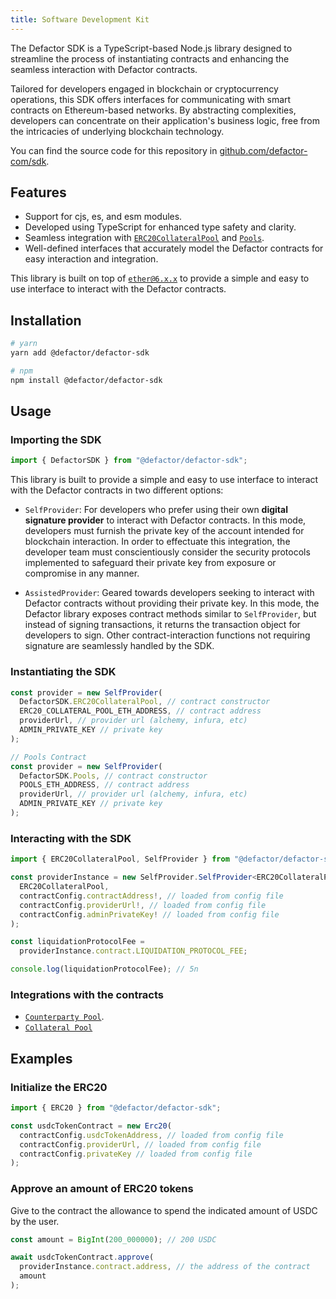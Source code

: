 ```yaml
---
title: Software Development Kit
---
```


The Defactor SDK is a TypeScript-based Node.js library designed to streamline the process of instantiating contracts and enhancing the seamless interaction with Defactor contracts.

Tailored for developers engaged in blockchain or cryptocurrency operations, this SDK offers interfaces for communicating with smart contracts on Ethereum-based networks. By abstracting complexities, developers can concentrate on their application's business logic, free from the intricacies of underlying blockchain technology.

You can find the source code for this repository in [github.com/defactor-com/sdk](https://github.com/defactor-com/sdk/).

## Features

- Support for cjs, es, and esm modules.
- Developed using TypeScript for enhanced type safety and clarity.
- Seamless integration with [`ERC20CollateralPool`](/docs/pools/back-end-api/sdk/collateral-pool) and [`Pools`](/docs/pools/back-end-api/sdk/counterparty-pool).
- Well-defined interfaces that accurately model the Defactor contracts for easy interaction and integration.

This library is built on top of [`ether@6.x.x`](https://docs.ethers.org/v6/api/contract/) to provide a simple and easy to use interface to interact with the Defactor contracts.

## Installation

```bash
# yarn
yarn add @defactor/defactor-sdk

# npm
npm install @defactor/defactor-sdk
```

## Usage

### Importing the SDK

```typescript
import { DefactorSDK } from "@defactor/defactor-sdk";
```

This library is built to provide a simple and easy to use interface to interact with the Defactor contracts in two different options:

- `SelfProvider`: For developers who prefer using their own **digital signature provider** to interact with Defactor contracts. In this mode, developers must furnish the private key of the account intended for blockchain interaction. In order to effectuate this integration, the developer team must conscientiously consider the security protocols implemented to safeguard their private key from exposure or compromise in any manner.

- `AssistedProvider`: Geared towards developers seeking to interact with Defactor contracts without providing their private key. In this mode, the Defactor library exposes contract methods similar to `SelfProvider`, but instead of signing transactions, it returns the transaction object for developers to sign. Other contract-interaction functions not requiring signature are seamlessly handled by the SDK.

### Instantiating the SDK

```typescript
const provider = new SelfProvider(
  DefactorSDK.ERC20CollateralPool, // contract constructor
  ERC20_COLLATERAL_POOL_ETH_ADDRESS, // contract address
  providerUrl, // provider url (alchemy, infura, etc)
  ADMIN_PRIVATE_KEY // private key
);

// Pools Contract
const provider = new SelfProvider(
  DefactorSDK.Pools, // contract constructor
  POOLS_ETH_ADDRESS, // contract address
  providerUrl, // provider url (alchemy, infura, etc)
  ADMIN_PRIVATE_KEY // private key
);
```

### Interacting with the SDK

```typescript
import { ERC20CollateralPool, SelfProvider } from "@defactor/defactor-sdk";

const providerInstance = new SelfProvider.SelfProvider<ERC20CollateralPool>(
  ERC20CollateralPool,
  contractConfig.contractAddress!, // loaded from config file
  contractConfig.providerUrl!, // loaded from config file
  contractConfig.adminPrivateKey! // loaded from config file
);

const liquidationProtocolFee =
  providerInstance.contract.LIQUIDATION_PROTOCOL_FEE;

console.log(liquidationProtocolFee); // 5n
```

### Integrations with the contracts

- [`Counterparty Pool`](/docs/pools/back-end-api/sdk/counterparty-pool).
- [`Collateral Pool`](/docs/pools/back-end-api/sdk/collateral-pool)

## Examples

### Initialize the ERC20

```typescript
import { ERC20 } from "@defactor/defactor-sdk";

const usdcTokenContract = new Erc20(
  contractConfig.usdcTokenAddress, // loaded from config file
  contractConfig.providerUrl, // loaded from config file
  contractConfig.privateKey // loaded from config file
);
```

### Approve an amount of ERC20 tokens

Give to the contract the allowance to spend the indicated amount of USDC by the user.

```typescript
const amount = BigInt(200_000000); // 200 USDC

await usdcTokenContract.approve(
  providerInstance.contract.address, // the address of the contract
  amount
);
```
